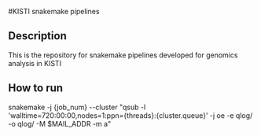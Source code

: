 #KISTI snakemake pipelines

## Description

This is the repository for snakemake pipelines developed for genomics analysis in KISTI

## How to run
snakemake -j {job_num} --cluster "qsub -l 'walltime=720:00:00,nodes=1:ppn={threads}:{cluster.queue}' -j oe -e qlog/ -o qlog/ -M $MAIL_ADDR -m a"
